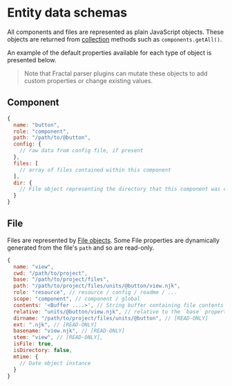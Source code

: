 # Entity data schemas

All components and files are represented as plain JavaScript objects. These objects are returned from [collection](/docs/collection.md) methods such as `components.getAll()`.

An example of the default properties available for each type of object is presented below.

> Note that Fractal parser plugins can mutate these objects to add custom properties or change existing values.

## Component

```js
{
  name: "button",
  role: "component",
  path: "/path/to/@button",
  config: {
    // raw data from config file, if present
  },
  files: [
    // array of files contained within this component
  ],
  dir: {
    // File object representing the directory that this component was created from
  }
}
```

## File

Files are represented by [File objects](https://github.com/frctl/file). Some File properties are dynamically generated from the file's `path` and so are read-only.

```js
{
  name: "view",
  cwd: "/path/to/project",
  base: "/path/to/project/files",
  path: "/path/to/project/files/units/@button/view.njk",
  role: "resource", // resource / config / readme / ...
  scope: "component", // component / global
  contents: '<Buffer ....>', // String buffer containing file contents
  relative: "units/@button/view.njk", // relative to the `base` property [READ-ONLY]
  dirname: "/path/to/project/files/units/@button", // [READ-ONLY]
  ext: ".njk", // [READ-ONLY]
  basename: "view.njk", // [READ-ONLY]
  stem: "view", // [READ-ONLY],
  isFile: true,
  isDirectory: false,
  mtime: {
    // Date object instance
  }
}
```
